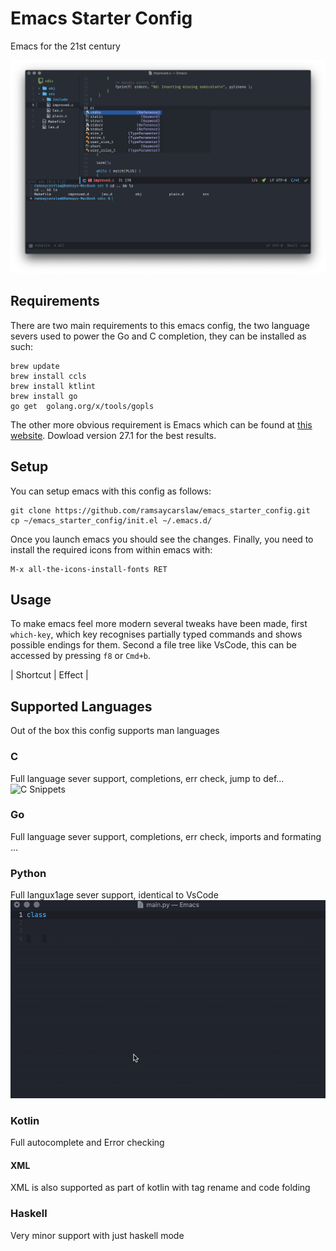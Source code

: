# Emacs Starter Config

Emacs for the 21st century

![The Final Product](/emacs.png)

## Requirements

There are two main requirements to this emacs config, the two language severs used to power the Go and C completion, they can be installed as such:

```bash:
brew update
brew install ccls
brew install ktlint
brew install go
go get  golang.org/x/tools/gopls
```

The other more obvious requirement is Emacs which can be found at [this website](http://emacsformacosx.com). Dowload version 27.1 for the best results.

## Setup 

You can setup emacs with this config as follows:

```bash:
git clone https://github.com/ramsaycarslaw/emacs_starter_config.git
cp ~/emacs_starter_config/init.el ~/.emacs.d/
```

Once you launch emacs you should see the changes. Finally, you need to install the required icons from within emacs with:

```
M-x all-the-icons-install-fonts RET
```

## Usage

To make emacs feel more modern several tweaks have been made, first `which-key`, which key recognises partially typed commands and shows possible endings for them. Second a file tree like VsCode, this can be accessed by pressing `f8` or `Cmd+b`.

| Shortcut | Effect |

## Supported Languages
Out of the box this config supports man languages
### C  
Full language sever support, completions, err check, jump to def...
![C Snippets](/c.gif)
### Go 
 Full language sever support, completions, err check, imports and formating ...
### Python 
Full langux1age sever support, identical to VsCode
![Python Snippets](/py.gif)
### Kotlin 
Full autocomplete and Error checking
#### XML 
XML is also supported as part of kotlin with tag rename and code folding
### Haskell  
Very minor support with just haskell mode
